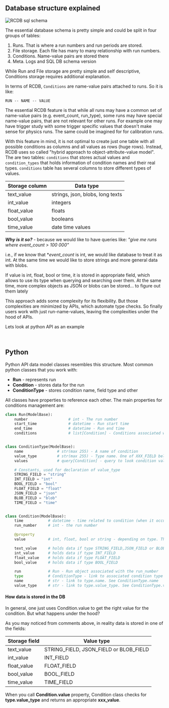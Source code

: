 ## Database structure explained

![RCDB sql schema](images/schema.png)

The essential database schema is pretty simple and could be split in four groups of tables:

1. Runs. That is where a run numbers and run periods are stored.
2. File storage. Each file has many to many relationship with run numbers.
3. Conditions. Name-value pairs are stored there
4. Meta. Logs and SQL DB schema version

While Run and File storage are pretty simple and self descriptive, Conditions storage requires
additional explanation. 

In terms of RCDB, ```Conditions``` are name-value pairs attached to runs. So it is like:

```
RUN -- NAME -- VALUE
```

The essential RCDB feature is that while all runs may have a common set of name-value pairs (e.g. event_count, run_type), some runs may have special name-value pairs, that are not relevant for other runs. For example one may have trigger study with some trigger specific values that doesn't make sense for physics runs. The same could be imagined for for calibration runs. 

With this feature in mind, it is not optimal to create just one table with all possible conditions as columns and all values as rows (huge rows). Instead, RCDB uses so called "hybrid approach to object-attribute-value model". The are two tables: ```conditions``` that stores actual values and ```condition_types``` that holds information of condition names and their real types. ```conditions``` table has several columns to store different types of values.


| Storage column| Data type |
|---------------|------------|
|text_value     |strings, json, blobs, long texts |
|int_value      |integers  |
|float_value    |floats |
|bool_value     |booleans  |
|time_value     |date time values|

***Why is it so?*** - because we would like to have queries like: *"give me runs where event_count > 100 000"*

i.e., if we know that **event_count* is int, we would like database to treat it as int. At the same time we would like to store strings and more general data with blobs. 

If value is int, float, bool or time, it is stored in appropriate field, which allows to use its type when querying and searching over them. At the same time, more complex objects as JSON or blobs can be stored... to figure out them lately

This approach adds some complexity for its flexibility. But those complexities are minimized by APIs, which automate type checks. So finally users work with just run-name-values, leaving the complexities under the hood of APIs. 

Lets look at python API as an example


<br> 

## Python

Python API data model classes resembles this structure. Most common python classes that you work with:

* **Run** - represents run
* **Condition** - stores data for the run
* **ConditionType** - stores condition name, field type and other


All classes have properties to reference each other. The main properties for conditions management are:

```python
class Run(ModelBase):
    number                  # int - The run number
    start_time              # datetime - Run start time
    end_time                # datetime - Run end time
    conditions              # list[Condition] - Conditions associated with the run


class ConditionType(ModelBase):
    name               # str(max 255) - A name of condition
    value_type         # str(max 255) - Type name. One of XXX_FIELD below
    values             # query[Condition] - query to look condition values for runs

    # Constants, used for declaration of value_type
    STRING_FIELD = "string"
    INT_FIELD = "int"
    BOOL_FIELD = "bool"
    FLOAT_FIELD = "float"
    JSON_FIELD = "json"
    BLOB_FIELD = "blob"
    TIME_FIELD = "time"


class Condition(ModelBase):
    time           # datetime - time related to condition (when it occurred in example)
    run_number     # int - the run number

    @property
    value          # int, float, bool or string - depending on type. The condition value

    text_value     # holds data if type STRING_FIELD,JSON_FIELD or BLOB_FIELD
    int_value      # holds data if type INT_FIELD
    float_value    # holds data if type FLOAT_FIELD
    bool_value     # holds data if type BOOL_FIELD

    run            # Run - Run object associated with the run_number
    type           # ConditionType - link to associated condition type
    name           # str - link to type.name. See ConditionType.name
    value_type     # str - link to type.value_type. See ConditionType.value_type
```


#### How data is stored in the DB 

In general, one just uses Condition.value to get the right value for the condition. But what happens under the hood? 

As you may noticed from comments above, in reality data is stored in one of the fields:

| Storage field | Value type |
|---------------|------------|
|text_value     |STRING_FIELD, JSON_FIELD or BLOB_FIELD |
|int_value      |INT_FIELD   |
|float_value    |FLOAT_FIELD |
|bool_value     |BOOL_FIELD  |
|time_value     |TIME_FIELD  |


When you call **Condition.value** property, Condition class checks for **type.value_type** and returns
an appropriate **xxx_value**.